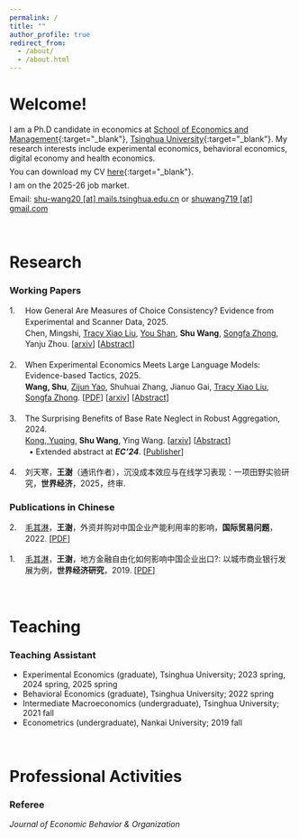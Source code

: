 ```yaml
---
permalink: /
title: ""
author_profile: true
redirect_from: 
  - /about/
  - /about.html
---
```


Welcome!
======
I am a Ph.D candidate in economics at [School of Economics and Management](https://www.sem.tsinghua.edu.cn/en/){:target="_blank"}, [Tsinghua University](https://www.tsinghua.edu.cn/en/){:target="_blank"}. My research interests include experimental economics, behavioral economics, digital economy and health economics. <span style="display:block; margin-bottom:0.5em;"></span>
You can download my CV [here](https://shuwang719.github.io/docs/Shu%20Wang-CV.pdf){:target="_blank"}. <span style="display:block; margin-bottom:0.5em;"></span>
I am on the 2025-26 job market. <span style="display:block; margin-bottom:0.5em;"></span>
Email: <u>shu-wang20 [at] mails.tsinghua.edu.cn</u> or <u>shuwang719 [at] gmail.com</u>


<br>

Research
======
### Working Papers

<div style="display: flex; margin-bottom: 1.2em; line-height: 1.4;">
  <div style="width: 2em; flex-shrink: 0;">1.</div>
  <div>
    How General Are Measures of Choice Consistency? Evidence from Experimental and Scanner Data, 2025. <br>
    Chen, Mingshi, 
    <a href="https://tracyxliu.com/" target="_blank" style="color: inherit; text-decoration: underline;">Tracy Xiao Liu</a>,
    <a href="https://shanyouleo.github.io/" target="_blank" style="color: inherit; text-decoration: underline;">You Shan</a>,
    <b>Shu Wang</b>, 
    <a href="https://zhongsongfa.weebly.com/" target="_blank" style="color: inherit; text-decoration: underline;">Songfa Zhong</a>,
    Yanju Zhou. 
    [<a href="https://arxiv.org/abs/2505.05275" target="_blank">arxiv</a>]  
      [<a href="javascript:void(0);" onclick="this.nextElementSibling.style.display=(this.nextElementSibling.style.display==='none'?'block':'none');" style="text-decoration: underline; cursor: pointer;">Abstract</a>]
      <div style="display: none; margin-top: 0.5em; padding: 0.5em; border-left: 3px solid #aaa; background: #f9f9f9; text-align: justify;">
        Choice consistency with utility maximization, as a key assumption in economics, has been extensively used to evaluate decision quality of individuals and to predict real-world outcomes across different contexts. Here we investigate the generalizability of consistency measures derived from budgetary decisions in the lab-in-the-field experiment and purchasing decisions using supermarket scanner data. In the first study, we observe a lack of correlation between consistency scores derived from risky decisions in the experiment and those from supermarket food purchasing decisions. In the second study, we observe moderate correlations between experimental tasks and low to moderate correlations across purchasing categories and over time periods within the supermarket. Moreover, consistency in the two settings exhibits distinct predictive validity in predicting consumer behavior. These results suggest that choice consistency, as a measure of decision quality, may be better characterized as a multidimensional skill set rather than a single-dimensional ability.
      </div>
  </div>
</div>

<div style="display: flex; margin-bottom: 1.2em; line-height: 1.4;">
  <div style="width: 2em; flex-shrink: 0;">2.</div>
  <div>
    When Experimental Economics Meets Large Language Models: Evidence-based Tactics, 2025. <br>
    <b>Wang, Shu</b>, 
    <a href="https://transirius.github.io/" target="_blank" style="color: inherit; text-decoration: underline;">Zijun Yao</a>,
    Shuhuai Zhang, Jianuo Gai, 
    <a href="https://tracyxliu.com/" target="_blank" style="color: inherit; text-decoration: underline;">Tracy Xiao Liu</a>,
    <a href="https://zhongsongfa.weebly.com/" target="_blank" style="color: inherit; text-decoration: underline;">Songfa Zhong</a>. 
    [<a href="https://shuwang719.github.io/docs/method.pdf" target="_blank">PDF</a>] 
    [<a href="https://arxiv.org/abs/2505.21371" target="_blank">arxiv</a>] 
  [<a href="javascript:void(0);" onclick="this.nextElementSibling.style.display=(this.nextElementSibling.style.display==='none'?'block':'none');" style="text-decoration: underline; cursor: pointer;">Abstract</a>]
      <div style="display: none; margin-top: 0.5em; padding: 0.5em; border-left: 3px solid #aaa; background: #f9f9f9; text-align: justify;">
        Advancements in large language models (LLMs) have sparked a growing interest in measuring and understanding their behavior through experimental economics. However, there is still a lack of established guidelines for designing economic experiments for LLMs. Inspired by principles from experimental economics with insights from LLM research in artificial intelligence, we outline key considerations in the experimental design and implementation stage, and perform two sets of experiments to assess the impact of these considerations on LLMs' responses. Based on our findings, we discuss seven practical tactics for conducting experiments with LLMs. Our study enhances the design, replicability, and generalizability of LLM experiments, and broadens the scope of experimental economics in the digital age.
      </div>
  </div>
</div>

<div style="display: flex; margin-bottom: 1.2em; line-height: 1.4;">
  <div style="width: 2em; flex-shrink: 0;">3.</div>
  <div>
    The Surprising Benefits of Base Rate Neglect in Robust Aggregation, 2024. <br>
    <a href="https://cfcs.pku.edu.cn/yuqkong/" target="_blank" style="color: inherit; text-decoration: underline;">Kong, Yuqing</a>,
    <b>Shu Wang</b>, Ying Wang.
    [<a href="https://arxiv.org/abs/2406.13490" target="_blank">arxiv</a>] 
    [<a href="javascript:void(0);" onclick="this.nextElementSibling.style.display=(this.nextElementSibling.style.display==='none'?'block':'none');" style="text-decoration: underline; cursor: pointer;">Abstract</a>]
      <div style="display: none; margin-top: 0.5em; padding: 0.5em; border-left: 3px solid #aaa; background: #f9f9f9; text-align: justify;">
        Robust aggregation integrates predictions from multiple experts without knowledge of experts' information structures. Prior work assumes experts are Bayesian, providing predictions as perfect posteriors based on their signals. However, real-world experts often deviate systematically from Bayesian reasoning. Our work considers experts who tend to ignore the base rate and reveals that a certain degree of base rate neglect helps robust forecast aggregation. Specifically, we consider a two-expert forecast aggregation problem with a binary world state. Experts exhibit base rate neglect, incorporating the base rate information to degree \( \lambda \in [0,1] \). Aggregators' performance is measured by the worst-case regret, which is the maximum regret across the set of considered information structures compared to an omniscient benchmark. Our results reveal the surprising V-shape of regret as a function of experts' base rate consideration degree \( \lambda \), meaning that predictions with intermediate base rate neglect can counter-intuitively lead to better aggregated predictions than perfect Bayesian posteriors.
      </div>
    <br>
    <span style="display: inline-block; margin-left: 0.5em;">• </span>
    <span>Extended abstract at <b><em>EC’24</em></b>. 
    [<a href="https://dl.acm.org/doi/abs/10.1145/3670865.3673618" target="_blank">Publisher</a>]</span>
  </div>
</div>

<div style="display: flex; margin-bottom: 1.2em; line-height: 1.4;">
  <div style="width: 2em; flex-shrink: 0;">4.</div>
  <div>
    刘天寒，<b>王澍</b>（通讯作者），沉没成本效应与在线学习表现：一项田野实验研究，<b>世界经济</b>，2025，终审. <br>
  </div>
</div>

### Publications in Chinese

<div style="display: flex; margin-bottom: 1.2em; line-height: 1.4;">
  <div style="width: 2em; flex-shrink: 0;">2.</div>
  <div>
    <a href="https://economics.nankai.edu.cn/2019/1006/c16878a208301/page.htm" target="_blank" style="color: inherit; text-decoration: underline;">毛其淋</a>，<b>王澍</b>，外资并购对中国企业产能利用率的影响，<b>国际贸易问题</b>，2022. [<a href="https://shuwang719.github.io/docs/2022%E5%9B%BD%E9%99%85%E8%B4%B8%E6%98%93%E9%97%AE%E9%A2%98.pdf" target="_blank">PDF</a>]<br>
  </div>
</div>

<div style="display: flex; margin-bottom: 1.2em; line-height: 1.4;">
  <div style="width: 2em; flex-shrink: 0;">1.</div>
  <div>
    <a href="https://economics.nankai.edu.cn/2019/1006/c16878a208301/page.htm" target="_blank" style="color: inherit; text-decoration: underline;">毛其淋</a>，<b>王澍</b>，地方金融自由化如何影响中国企业出口?: 以城市商业银行发展为例，<b>世界经济研究</b>，2019. [<a href="https://shuwang719.github.io/docs/2019%E4%B8%96%E7%95%8C%E7%BB%8F%E6%B5%8E%E7%A0%94%E7%A9%B6.pdf" target="_blank">PDF</a>] <br>
  </div>
</div>

<br>

Teaching
======
### Teaching Assistant

- Experimental Economics (graduate), Tsinghua University; 2023 spring, 2024 spring, 2025 spring
- Behavioral Economics (graduate), Tsinghua University; 2022 spring
- Intermediate Macroeconomics (undergraduate), Tsinghua University; 2021 fall
- Econometrics (undergraduate), Nankai University; 2019 fall

<br>

Professional Activities
======
### Referee
*Journal of Economic Behavior & Organization*














<!--
---------------------------------------------------------------------------------------------------------------------------
1. Chen, Mingshi, Tracy Xiao Liu, You Shan, **Shu Wang**, Songfa Zhong, Yanju Zhou, "How General Are Measures of Choice Consistency? Evidence from Experimental and Scanner Data", 2025. [[arxiv]](https://arxiv.org/abs/2505.05275){:target="_blank"}
2. **Wang, Shu**, Zijun Yao, Shuhuai Zhang, Jianuo Gai, Tracy Xiao Liu, Songfa ZHong, "When Experimental Economics Meets Large Language Models: Evidence-based Tactics", 2025. [[arxiv]](https://arxiv.org/abs/2505.21371){:target="_blank"}
3. Kong, Yuqing, **Shu Wang**, Ying Wang, "The Surprising Benefits of Base Rate Neglect in Robust Aggregation", 2024. [[arxiv]](https://arxiv.org/abs/2406.13490){:target="_blank"}  
   • Extended abstract at *Proceedings of the 25th ACM Conference on Economics and Computation (EC’24)* [[Publisher]](https://dl.acm.org/doi/abs/10.1145/3670865.3673618){:target="_blank"}


This is the front page of a website that is powered by the [Academic Pages template](https://github.com/academicpages/academicpages.github.io) and hosted on GitHub pages. [GitHub pages](https://pages.github.com) is a free service in which websites are built and hosted from code and data stored in a GitHub repository, automatically updating when a new commit is made to the repository. This template was forked from the [Minimal Mistakes Jekyll Theme](https://mmistakes.github.io/minimal-mistakes/) created by Michael Rose, and then extended to support the kinds of content that academics have: publications, talks, teaching, a portfolio, blog posts, and a dynamically-generated CV. You can fork [this template](https://github.com/academicpages/academicpages.github.io) right now, modify the configuration and markdown files, add your own PDFs and other content, and have your own site for free, with no ads!

Like many other Jekyll-based GitHub Pages templates, Academic Pages makes you separate the website's content from its form. The content & metadata of your website are in structured markdown files, while various other files constitute the theme, specifying how to transform that content & metadata into HTML pages. You keep these various markdown (.md), YAML (.yml), HTML, and CSS files in a public GitHub repository. Each time you commit and push an update to the repository, the [GitHub pages](https://pages.github.com/) service creates static HTML pages based on these files, which are hosted on GitHub's servers free of charge.

Many of the features of dynamic content management systems (like Wordpress) can be achieved in this fashion, using a fraction of the computational resources and with far less vulnerability to hacking and DDoSing. You can also modify the theme to your heart's content without touching the content of your site. If you get to a point where you've broken something in Jekyll/HTML/CSS beyond repair, your markdown files describing your talks, publications, etc. are safe. You can rollback the changes or even delete the repository and start over - just be sure to save the markdown files! Finally, you can also write scripts that process the structured data on the site, such as [this one](https://github.com/academicpages/academicpages.github.io/blob/master/talkmap.ipynb) that analyzes metadata in pages about talks to display [a map of every location you've given a talk](https://academicpages.github.io/talkmap.html).

Getting started
======
1. Register a GitHub account if you don't have one and confirm your e-mail (required!)
1. Fork [this template](https://github.com/academicpages/academicpages.github.io) by clicking the "Use this template" button in the top right. 
1. Go to the repository's settings (rightmost item in the tabs that start with "Code", should be below "Unwatch"). Rename the repository "[your GitHub username].github.io", which will also be your website's URL.
1. Set site-wide configuration and create content & metadata (see below -- also see [this set of diffs](http://archive.is/3TPas) showing what files were changed to set up [an example site](https://getorg-testacct.github.io) for a user with the username "getorg-testacct")
1. Upload any files (like PDFs, .zip files, etc.) to the files/ directory. They will appear at https://[your GitHub username].github.io/files/example.pdf.  
1. Check status by going to the repository settings, in the "GitHub pages" section

Site-wide configuration
------
The main configuration file for the site is in the base directory in [_config.yml](https://github.com/academicpages/academicpages.github.io/blob/master/_config.yml), which defines the content in the sidebars and other site-wide features. You will need to replace the default variables with ones about yourself and your site's github repository. The configuration file for the top menu is in [_data/navigation.yml](https://github.com/academicpages/academicpages.github.io/blob/master/_data/navigation.yml). For example, if you don't have a portfolio or blog posts, you can remove those items from that navigation.yml file to remove them from the header. 

Create content & metadata
------
For site content, there is one markdown file for each type of content, which are stored in directories like _publications, _talks, _posts, _teaching, or _pages. For example, each talk is a markdown file in the [_talks directory](https://github.com/academicpages/academicpages.github.io/tree/master/_talks). At the top of each markdown file is structured data in YAML about the talk, which the theme will parse to do lots of cool stuff. The same structured data about a talk is used to generate the list of talks on the [Talks page](https://academicpages.github.io/talks), each [individual page](https://academicpages.github.io/talks/2012-03-01-talk-1) for specific talks, the talks section for the [CV page](https://academicpages.github.io/cv), and the [map of places you've given a talk](https://academicpages.github.io/talkmap.html) (if you run this [python file](https://github.com/academicpages/academicpages.github.io/blob/master/talkmap.py) or [Jupyter notebook](https://github.com/academicpages/academicpages.github.io/blob/master/talkmap.ipynb), which creates the HTML for the map based on the contents of the _talks directory).

**Markdown generator**

The repository includes [a set of Jupyter notebooks](https://github.com/academicpages/academicpages.github.io/tree/master/markdown_generator
) that converts a CSV containing structured data about talks or presentations into individual markdown files that will be properly formatted for the Academic Pages template. The sample CSVs in that directory are the ones I used to create my own personal website at stuartgeiger.com. My usual workflow is that I keep a spreadsheet of my publications and talks, then run the code in these notebooks to generate the markdown files, then commit and push them to the GitHub repository.

How to edit your site's GitHub repository
------
Many people use a git client to create files on their local computer and then push them to GitHub's servers. If you are not familiar with git, you can directly edit these configuration and markdown files directly in the github.com interface. Navigate to a file (like [this one](https://github.com/academicpages/academicpages.github.io/blob/master/_talks/2012-03-01-talk-1.md) and click the pencil icon in the top right of the content preview (to the right of the "Raw | Blame | History" buttons). You can delete a file by clicking the trashcan icon to the right of the pencil icon. You can also create new files or upload files by navigating to a directory and clicking the "Create new file" or "Upload files" buttons. 


For more info
------
More info about configuring Academic Pages can be found in [the guide](https://academicpages.github.io/markdown/), the [growing wiki](https://github.com/academicpages/academicpages.github.io/wiki), and you can always [ask a question on GitHub](https://github.com/academicpages/academicpages.github.io/discussions). The [guides for the Minimal Mistakes theme](https://mmistakes.github.io/minimal-mistakes/docs/configuration/) (which this theme was forked from) might also be helpful.
-->
